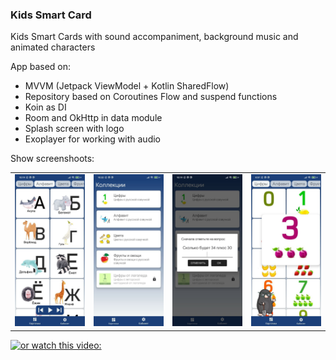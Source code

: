 ### Kids Smart Card

Kids Smart Cards with sound accompaniment, background music and animated characters

App based on:

- MVVM (Jetpack ViewModel + Kotlin SharedFlow)
- Repository based on Coroutines Flow and suspend functions
- Koin as DI
- Room and OkHttp in data module
- Splash screen with logo
- Exoplayer for working with audio

Show screenshoots:

<table>
  <tr>
    <td><img src="screenshots/1.jpeg" width="200"></td>
    <td><img src="screenshots/3.jpeg" width="200"></td>
    <td><img src="screenshots/2.jpeg" width="200"></td>
    <td><img src="screenshots/4.jpeg" width="200"></td>
  </tr>
</table>

[![or watch this video:](https://img.youtube.com/vi/fEKEmGEiOfM/0.jpg)](https://www.youtube.com/watch?v=fEKEmGEiOfM&ab_channel=MaximMaxim)
